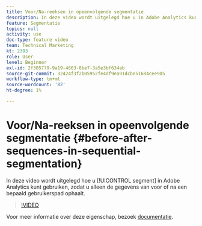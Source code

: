 ```yaml
---
title: Voor/Na-reeksen in opeenvolgende segmentatie
description: In deze video wordt uitgelegd hoe u in Adobe Analytics kunt segmenteren, zodat u alleen de gegevens van voor of na een bepaald gebruikerspad ophaalt.
feature: Segmentatie
topics: null
activity: use
doc-type: feature video
team: Technical Marketing
kt: 2303
role: User
level: Beginner
exl-id: 2f305779-9a19-4603-8be7-3a5e3bf634ab
source-git-commit: 32424f3f2b05952fe4df9ea91dcbe51684cee905
workflow-type: tm+mt
source-wordcount: '82'
ht-degree: 1%

---
```


# Voor/Na-reeksen in opeenvolgende segmentatie {#before-after-sequences-in-sequential-segmentation}

In deze video wordt uitgelegd hoe u [!UICONTROL segment] in Adobe Analytics kunt gebruiken, zodat u alleen de gegevens van voor of na een bepaald gebruikerspad ophaalt.

>[!VIDEO](https://video.tv.adobe.com/v/25400/?quality=12)

Voor meer informatie over deze eigenschap, bezoek [documentatie](https://marketing.adobe.com/resources/help/en_US/analytics/segment/index.html?f=seg_build_ui).

